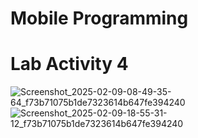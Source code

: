 # Mobile Programming 

# Lab Activity 4


![Screenshot_2025-02-09-08-49-35-64_f73b71075b1de7323614b647fe394240](https://github.com/user-attachments/assets/f8d7f555-54d1-40e8-9b92-7015064aa233)
![Screenshot_2025-02-09-18-55-31-12_f73b71075b1de7323614b647fe394240](https://github.com/user-attachments/assets/6859d131-c79e-4703-bb72-0f8e8d01acfa)
